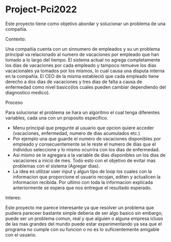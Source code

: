 # Project-Pci2022

Este proyecto tiene como objetivo abordar y solucionar un problema de una compañia. 

Contexto: 

Una compañia cuenta con un sinnumero de empleados y su  un problema principal va relacionado al numero de vacaciones por empleado que han tomado a lo largo del tiempo. El sistema actual no agrega completamente los dias de vacaciones por cada empleado y tampoco remueve los dias vacacionales ya tomados por los mismos, lo cual causa una disputa interna en la compañia. El CEO de la misma estableció que cada empleado tiene derecho a dos dias de vacaciones y tres dias de falta a causa de enfermedad como nivel basico(los cuales pueden cambiar dependiendo del diagnostico medico).


Proceso

Para solucionar el problema se hara un algoritmo el cual tenga diferentes variables, cada una con un proposito especifico. 
- Menu principal que pregunte al usuario que opcion quiere acceder (vacaciones, enfermedad, numero de dias acumulados etc.)
- Por ejemplo una que guarde el numero de vacaciones disponibles por empleado y consecuentemente se le reste el numero de dias que el individuo seleccione y lo mismo ocurrira con los dias de enfermedad. 
- Asi mismo se le agregara a la variable de dias disponibles un los dias de vacaciones a inicio de mes. Todo esto con el objetivo de evitar mas problemas con el sistema (Agregar dias). 
- La idea es utilizar user input y algun tipo de loop los cuales con la informacion que proporcione el usuario recojan, editen y actualicen la informacion recibida. 
Por ultimo con toda la informacion explicada anteriormente se espera que nos entregue el resultado esperado. 


Interes:

Este proyecto me parece interesante ya que resolver un problema que pudiera pareceer bastante simple deberia de ser algo basico sin embargo; puede ser un problema comun, real y que alguien o alguna empresa icluso de las mas grandes del mundo puede estar experimentando ya sea que el programa no cumple con su funcion o no es lo suficientemente amigable con el usuario.  
